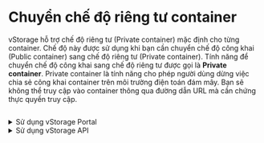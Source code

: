 # Chuyển chế độ riêng tư container

vStorage hỗ trợ chế độ riêng tư (Private container) mặc định cho từng container. Chế độ này được sử dụng khi bạn cần chuyển chế độ công khai (Public container) sang chế độ riêng tư (Private container). Tính năng để chuyển chế độ công khai sang chế độ riêng tư được gọi là **Private container**. Private container là tính năng cho phép người dùng dừng việc chia sẻ công khai container trên môi trường điện toán đám mây. Bạn sẽ không thể truy cập vào container thông qua đường dẫn URL mà cần chứng thực quyền truy cập.

<figure><img src="https://www.vngcloud.vn/documents/20126/1455799/vng-cloud-product-vstorage-acl-vi-01-slideshow.jpg" alt=""><figcaption></figcaption></figure>

<details>

<summary>Sử dụng vStorage Portal</summary>

1\. Đăng nhập vào [https://vstorage.console.vngcloud.vn](https://vstorage.console.vngcloud.vn/storage/list).

2\. Chọn **project** và chọn **container** bạn muốn chuyển chế độ riêng tư.

3\. Chọn ![](https://docs.vngcloud.vn/download/thumbnails/49648509/image2023-3-6\_10-24-4.png?version=1\&modificationDate=1678073045000\&api=v2)hoặc chọn biểu tượng ![](https://docs.vngcloud.vn/download/thumbnails/49648509/image2023-2-6\_10-20-54.png?version=1\&modificationDate=1675653984000\&api=v2)tại **container** bạn muốn thực hiện sử dụng tính năng chuyển chế độ riêng tư và chọn![](https://docs.vngcloud.vn/download/thumbnails/49648509/image2023-3-6\_10-24-29.png?version=1\&modificationDate=1678073070000\&api=v2)**.**

4\. Màn hình **Chuyển chế độ riêng tư** được hiển thị. Chọn **Chuyển chế độ riêng tư.**

Sau khi bạn hoàn thành 5 bước được mô tả bên trên, tính năng Private container đã được bật. Quyền truy cập riêng tư được cấp cho container và object thông qua danh sách kiểm soát truy cập (ACLs). Cài đặt này hạn chế mọi người truy cập vào tất cả các object bên trong container với các quyền truy cập được chỉ định thông qua danh sách kiểm soát truy cập (ACLs).

<img src="../../../../../.gitbook/assets/Chuyen_che_do_rieng_tu.gif" alt="" data-size="original">

</details>



<details>

<summary>Sử dụng vStorage API</summary>

Ngoài cổng giao diện quản lý truyền thống, chúng tôi cũng cung cấp API cho phép bạn tích hợp với các ứng dụng, công cụ phía người dùng của bạn với vStorage để lưu trữ dữ liệu.

Để chuyển chế độ riêng tư container qua vStorage API, hãy xem [API Developers](https://docs.vngcloud.vn/vng-cloud-document/vn/vstorage/object-storage/vstorage-hcm03/api-developers).

</details>

